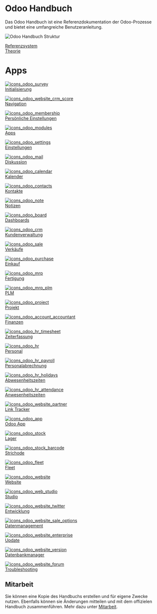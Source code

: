 # Odoo Handbuch

Das Odoo Handbuch ist eine Referenzdokumentation der Odoo-Prozesse und bietet eine umfangreiche Benutzeranleitung.

![Odoo Handbuch Struktur](assets/Odoo%20Handbuch%20Struktur.svg)

[Referenzsystem](Referenzsystem.md)  
[Theorie](Theorie.md)  

# Apps

[![icons_odoo_survey](assets/icons_odoo_survey.png)  
Initialisierung](Initialisierung.md)

[![icons_odoo_website_crm_score](assets/icons_odoo_website_crm_score.png)  
Navigation](Navigation.md)

[![icons_odoo_membership](assets/icons_odoo_membership.png)  
Persönliche Einstellungen](Pers%C3%B6nliche-Einstellungen.md)

[![icons_odoo_modules](assets/icons_odoo_modules.png)  
Apps](Apps.md)

[![icons_odoo_settings](assets/icons_odoo_settings.png)  
Einstellungen](Einstellungen.md)

[![icons_odoo_mail](assets/icons_odoo_mail.png)  
Diskussion](Diskussion.md)

[![icons_odoo_calendar](assets/icons_odoo_calendar.png)  
Kalender](Kalender.md)

[![icons_odoo_contacts](assets/icons_odoo_contacts.png)  
Kontakte](Kontakte.md)

[![icons_odoo_note](assets/icons_odoo_note.png)  
Notizen](Notizen.md)

[![icons_odoo_board](assets/icons_odoo_board.png)  
Dashboards](Dashboards.md)

[![icons_odoo_crm](assets/icons_odoo_crm.png)  
Kundenverwaltung](Kundenverwaltung.md)

[![icons_odoo_sale](assets/icons_odoo_sale.png)  
Verkäufe](Verk%C3%A4ufe.md)

[![icons_odoo_purchase](assets/icons_odoo_purchase.png)  
Einkauf](Einkauf.md)

[![icons_odoo_mrp](assets/icons_odoo_mrp.png)  
Fertigung](Fertigung.md)

[![icons_odoo_mrp_plm](assets/icons_odoo_mrp_plm.png)  
PLM](PLM.md)

[![icons_odoo_project](assets/icons_odoo_project.png)  
Projekt](Projekt.md)

[![icons_odoo_account_accountant](assets/icons_odoo_account_accountant.png)  
Finanzen](Finanzen.md)

[![icons_odoo_hr_timesheet](assets/icons_odoo_hr_timesheet.png)  
Zeiterfassung](Zeiterfassung.md)

[![icons_odoo_hr](assets/icons_odoo_hr.png)  
Personal](Personal.md)

[![icons_odoo_hr_payroll](assets/icons_odoo_hr_payroll.png)  
Personalabrechnung](Personalabrechnung.md)

[![icons_odoo_hr_holidays](assets/icons_odoo_hr_holidays.png)  
Abwesenheitszeiten](Abwesenheitszeiten.md)

[![icons_odoo_hr_attendance](assets/icons_odoo_hr_attendance.png)  
Anwesenheitszeiten](Anwesenheitszeiten.md)

[![icons_odoo_website_partner](assets/icons_odoo_website_partner.png)  
Link Tracker](Link-Tracker.md)

[![icons_odoo_app](assets/icons_odoo_app.png)  
Odoo App](Odoo-App.md)

[![icons_odoo_stock](assets/icons_odoo_stock.png)  
Lager](Lager.md)

[![icons_odoo_stock_barcode](assets/icons_odoo_stock_barcode.png)  
Strichode](Strichcode.md)

[![icons_odoo_fleet](assets/icons_odoo_fleet.png)  
Fleet](Fleet.md)

[![icons_odoo_website](assets/icons_odoo_website.png)  
Website](Website.md)

[![icons_odoo_web_studio](assets/icons_odoo_web_studio.png)  
Studio](Studio.md)

[![icons_odoo_website_twitter](assets/icons_odoo_website_twitter.png)  
Entwicklung](Entwicklung.md)

[![icons_odoo_website_sale_options](assets/icons_odoo_website_sale_options.png)  
Datenmanagement](Datenmanagement.md)

[![icons_odoo_website_enterprise](assets/icons_odoo_website_enterprise.png)  
Update](Update.md)

[![icons_odoo_website_version](assets/icons_odoo_website_version.png)  
Datenbankmanager](Datenbankmanager.md)

[![icons_odoo_website_forum](assets/icons_odoo_website_forum.png)  
Troubleshooting](Troubleshooting.md)

## Mitarbeit

Sie können eine Kopie des Handbuchs erstellen und für eigene Zwecke nutzen. Ebenfalls können sie Änderungen mitteilen und mit dem offizielen Handbuch zusammenführen. Mehr dazu unter [Mitarbeit](Mitarbeit.md).